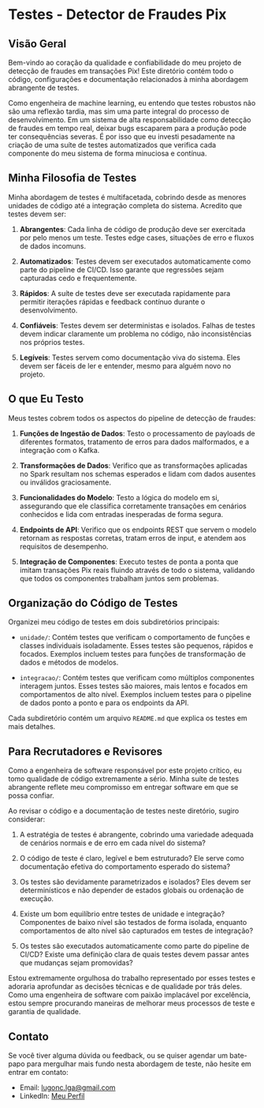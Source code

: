 # Testes - Detector de Fraudes Pix
## Visão Geral
Bem-vindo ao coração da qualidade e confiabilidade do meu projeto de detecção de fraudes em transações Pix! Este diretório contém todo o código, configurações e documentação relacionados à minha abordagem abrangente de testes.

Como engenheira de machine learning, eu entendo que testes robustos não são uma reflexão tardia, mas sim uma parte integral do processo de desenvolvimento. Em um sistema de alta responsabilidade como detecção de fraudes em tempo real, deixar bugs escaparem para a produção pode ter consequências severas. É por isso que eu investi pesadamente na criação de uma suíte de testes automatizados que verifica cada componente do meu sistema de forma minuciosa e contínua.

## Minha Filosofia de Testes
Minha abordagem de testes é multifacetada, cobrindo desde as menores unidades de código até a integração completa do sistema. Acredito que testes devem ser:

1. **Abrangentes**: Cada linha de código de produção deve ser exercitada por pelo menos um teste. Testes edge cases, situações de erro e fluxos de dados incomuns. 

2. **Automatizados**: Testes devem ser executados automaticamente como parte do pipeline de CI/CD. Isso garante que regressões sejam capturadas cedo e frequentemente.

3. **Rápidos**: A suíte de testes deve ser executada rapidamente para permitir iterações rápidas e feedback contínuo durante o desenvolvimento.

4. **Confiáveis**: Testes devem ser deterministas e isolados. Falhas de testes devem indicar claramente um problema no código, não inconsistências nos próprios testes.

5. **Legíveis**: Testes servem como documentação viva do sistema. Eles devem ser fáceis de ler e entender, mesmo para alguém novo no projeto.

## O que Eu Testo
Meus testes cobrem todos os aspectos do pipeline de detecção de fraudes:

1. **Funções de Ingestão de Dados**: Testo o processamento de payloads de diferentes formatos, tratamento de erros para dados malformados, e a integração com o Kafka.

2. **Transformações de Dados**: Verifico que as transformações aplicadas no Spark resultam nos schemas esperados e lidam com dados ausentes ou inválidos graciosamente.

3. **Funcionalidades do Modelo**: Testo a lógica do modelo em si, assegurando que ele classifica corretamente transações em cenários conhecidos e lida com entradas inesperadas de forma segura.

4. **Endpoints de API**: Verifico que os endpoints REST que servem o modelo retornam as respostas corretas, tratam erros de input, e atendem aos requisitos de desempenho.

5. **Integração de Componentes**: Executo testes de ponta a ponta que imitam transações Pix reais fluindo através de todo o sistema, validando que todos os componentes trabalham juntos sem problemas.

## Organização do Código de Testes
Organizei meu código de testes em dois subdiretórios principais:
 
- `unidade/`: Contém testes que verificam o comportamento de funções e classes individuais isoladamente. Esses testes são pequenos, rápidos e focados. Exemplos incluem testes para funções de transformação de dados e métodos de modelos.  

- `integracao/`: Contém testes que verificam como múltiplos componentes interagem juntos. Esses testes são maiores, mais lentos e focados em comportamentos de alto nível. Exemplos incluem testes para o pipeline de dados ponto a ponto e para os endpoints da API.

Cada subdiretório contém um arquivo `README.md` que explica os testes em mais detalhes.

## Para Recrutadores e Revisores
Como a engenheira de software responsável por este projeto crítico, eu tomo qualidade de código extremamente a sério. Minha suíte de testes abrangente reflete meu compromisso em entregar software em que se possa confiar.

Ao revisar o código e a documentação de testes neste diretório, sugiro considerar:

1. A estratégia de testes é abrangente, cobrindo uma variedade adequada de cenários normais e de erro em cada nível do sistema?

2. O código de teste é claro, legível e bem estruturado? Ele serve como documentação efetiva do comportamento esperado do sistema?

3. Os testes são devidamente parametrizados e isolados? Eles devem ser determinísticos e não depender de estados globais ou ordenação de execução.

4. Existe um bom equilíbrio entre testes de unidade e integração? Componentes de baixo nível são testados de forma isolada, enquanto comportamentos de alto nível são capturados em testes de integração?

5. Os testes são executados automaticamente como parte do pipeline de CI/CD? Existe uma definição clara de quais testes devem passar antes que mudanças sejam promovidas?

Estou extremamente orgulhosa do trabalho representado por esses testes e adoraria aprofundar as decisões técnicas e de qualidade por trás deles. Como uma engenheira de software com paixão implacável por excelência, estou sempre procurando maneiras de melhorar meus processos de teste e garantia de qualidade.

## Contato
Se você tiver alguma dúvida ou feedback, ou se quiser agendar um bate-papo para mergulhar mais fundo nesta abordagem de teste, não hesite em entrar em contato:

- Email: lugonc.lga@gmail.com
- LinkedIn: [Meu Perfil](https://www.linkedin.com/in/luanagoncalves05/)
